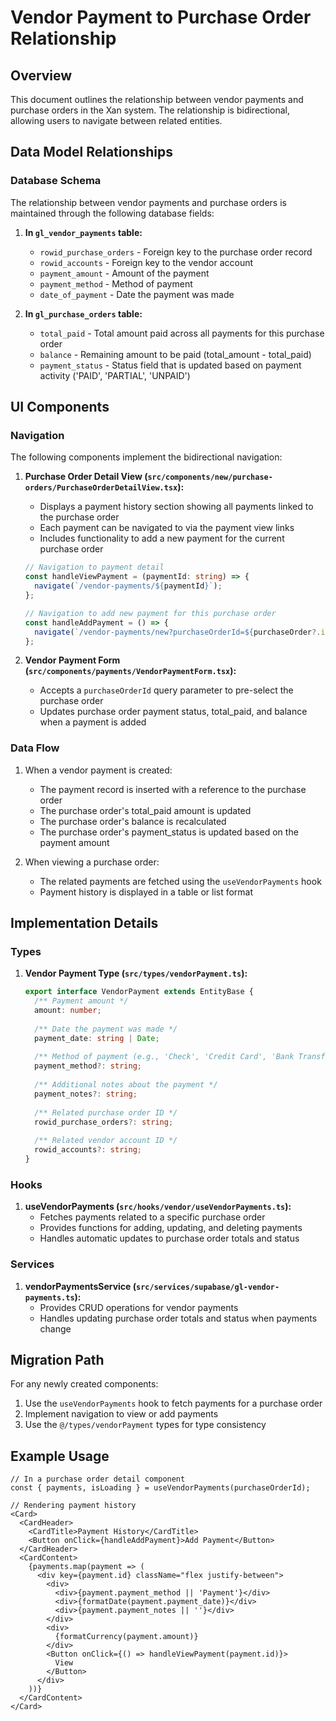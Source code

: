 # Vendor Payment to Purchase Order Relationship

## Overview

This document outlines the relationship between vendor payments and purchase orders in the Xan system. The relationship is bidirectional, allowing users to navigate between related entities.

## Data Model Relationships

### Database Schema

The relationship between vendor payments and purchase orders is maintained through the following database fields:

1. **In `gl_vendor_payments` table:**
   - `rowid_purchase_orders` - Foreign key to the purchase order record
   - `rowid_accounts` - Foreign key to the vendor account
   - `payment_amount` - Amount of the payment
   - `payment_method` - Method of payment
   - `date_of_payment` - Date the payment was made

2. **In `gl_purchase_orders` table:**
   - `total_paid` - Total amount paid across all payments for this purchase order
   - `balance` - Remaining amount to be paid (total_amount - total_paid)
   - `payment_status` - Status field that is updated based on payment activity ('PAID', 'PARTIAL', 'UNPAID')

## UI Components

### Navigation

The following components implement the bidirectional navigation:

1. **Purchase Order Detail View (`src/components/new/purchase-orders/PurchaseOrderDetailView.tsx`):**
   - Displays a payment history section showing all payments linked to the purchase order
   - Each payment can be navigated to via the payment view links
   - Includes functionality to add a new payment for the current purchase order

   ```typescript
   // Navigation to payment detail
   const handleViewPayment = (paymentId: string) => {
     navigate(`/vendor-payments/${paymentId}`);
   };

   // Navigation to add new payment for this purchase order
   const handleAddPayment = () => {
     navigate(`/vendor-payments/new?purchaseOrderId=${purchaseOrder?.id}`);
   };
   ```

2. **Vendor Payment Form (`src/components/payments/VendorPaymentForm.tsx`):**
   - Accepts a `purchaseOrderId` query parameter to pre-select the purchase order
   - Updates purchase order payment status, total_paid, and balance when a payment is added

### Data Flow

1. When a vendor payment is created:
   - The payment record is inserted with a reference to the purchase order
   - The purchase order's total_paid amount is updated
   - The purchase order's balance is recalculated
   - The purchase order's payment_status is updated based on the payment amount

2. When viewing a purchase order:
   - The related payments are fetched using the `useVendorPayments` hook
   - Payment history is displayed in a table or list format

## Implementation Details

### Types

1. **Vendor Payment Type (`src/types/vendorPayment.ts`):**
   ```typescript
   export interface VendorPayment extends EntityBase {
     /** Payment amount */
     amount: number;
     
     /** Date the payment was made */
     payment_date: string | Date;
     
     /** Method of payment (e.g., 'Check', 'Credit Card', 'Bank Transfer') */
     payment_method?: string;
     
     /** Additional notes about the payment */
     payment_notes?: string;
     
     /** Related purchase order ID */
     rowid_purchase_orders?: string;
     
     /** Related vendor account ID */
     rowid_accounts?: string;
   }
   ```

### Hooks

1. **useVendorPayments (`src/hooks/vendor/useVendorPayments.ts`):**
   - Fetches payments related to a specific purchase order
   - Provides functions for adding, updating, and deleting payments
   - Handles automatic updates to purchase order totals and status

### Services

1. **vendorPaymentsService (`src/services/supabase/gl-vendor-payments.ts`):**
   - Provides CRUD operations for vendor payments
   - Handles updating purchase order totals and status when payments change

## Migration Path

For any newly created components:

1. Use the `useVendorPayments` hook to fetch payments for a purchase order
2. Implement navigation to view or add payments
3. Use the `@/types/vendorPayment` types for type consistency

## Example Usage

```tsx
// In a purchase order detail component
const { payments, isLoading } = useVendorPayments(purchaseOrderId);

// Rendering payment history
<Card>
  <CardHeader>
    <CardTitle>Payment History</CardTitle>
    <Button onClick={handleAddPayment}>Add Payment</Button>
  </CardHeader>
  <CardContent>
    {payments.map(payment => (
      <div key={payment.id} className="flex justify-between">
        <div>
          <div>{payment.payment_method || 'Payment'}</div>
          <div>{formatDate(payment.payment_date)}</div>
          <div>{payment.payment_notes || ''}</div>
        </div>
        <div>
          {formatCurrency(payment.amount)}
        </div>
        <Button onClick={() => handleViewPayment(payment.id)}>
          View
        </Button>
      </div>
    ))}
  </CardContent>
</Card>
``` 